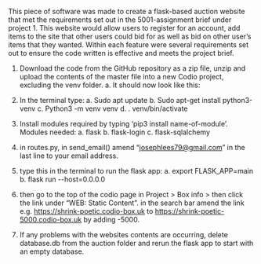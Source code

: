This piece of software was made to create a flask-based auction website that met the requirements set out in the 5001-assignment brief under project 1. This website would allow users to register for an account, add items to the site that other users could bid for as well as bid on other user’s items that they wanted. Within each feature were several requirements set out to ensure the code written is effective and meets the project brief.

1.	Download the code from the GitHub repository as a zip file, unzip and upload the contents of the master file into a new Codio project, excluding the venv folder.
  a.	It should now look like this:
 

2.	In the terminal type:
  a.	Sudo apt update
  b.	Sudo apt-get install python3-venv
  c.	Python3 -m venv venv
  d.	. venv/bin/activate

3.	Install modules required by typing ‘pip3 install name-of-module’. Modules needed:
  a.	flask
  b.	flask-login
  c.	flask-sqlalchemy

4.	in routes.py, in send_email() amend “josephlees79@gmail.com” in the last line to your email address.

5.	type this in the terminal to run the flask app:
  a.	export FLASK_APP=main
  b.	flask run --host=0.0.0.0

6.	then go to the top of the codio page in Project > Box info > then click the link under “WEB: Static Content”. in the search bar amend the link e.g. https://shrink-poetic.codio-box.uk to https://shrink-poetic-5000.codio-box.uk by adding -5000.

7.	If any problems with the websites contents are occurring, delete database.db from the auction folder and rerun the flask app to start with an empty database.
